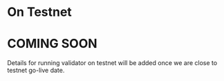 # On Testnet 

# COMING SOON
Details for running validator on testnet will be added once we are close to testnet go-live date.